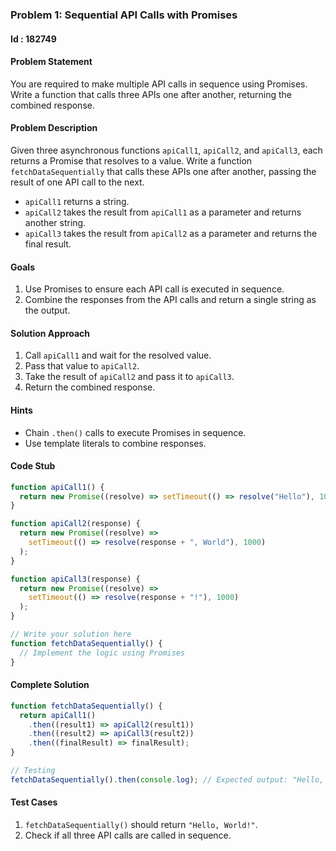 ### Problem 1: Sequential API Calls with Promises

#### Id : 182749

#### Problem Statement

You are required to make multiple API calls in sequence using Promises. Write a function that calls three APIs one after another, returning the combined response.

#### Problem Description

Given three asynchronous functions `apiCall1`, `apiCall2`, and `apiCall3`, each returns a Promise that resolves to a value. Write a function `fetchDataSequentially` that calls these APIs one after another, passing the result of one API call to the next.

- `apiCall1` returns a string.
- `apiCall2` takes the result from `apiCall1` as a parameter and returns another string.
- `apiCall3` takes the result from `apiCall2` as a parameter and returns the final result.

#### Goals

1. Use Promises to ensure each API call is executed in sequence.
2. Combine the responses from the API calls and return a single string as the output.

#### Solution Approach

1. Call `apiCall1` and wait for the resolved value.
2. Pass that value to `apiCall2`.
3. Take the result of `apiCall2` and pass it to `apiCall3`.
4. Return the combined response.

#### Hints

- Chain `.then()` calls to execute Promises in sequence.
- Use template literals to combine responses.

#### Code Stub

```javascript
function apiCall1() {
  return new Promise((resolve) => setTimeout(() => resolve("Hello"), 1000));
}

function apiCall2(response) {
  return new Promise((resolve) =>
    setTimeout(() => resolve(response + ", World"), 1000)
  );
}

function apiCall3(response) {
  return new Promise((resolve) =>
    setTimeout(() => resolve(response + "!"), 1000)
  );
}

// Write your solution here
function fetchDataSequentially() {
  // Implement the logic using Promises
}
```

#### Complete Solution

```javascript
function fetchDataSequentially() {
  return apiCall1()
    .then((result1) => apiCall2(result1))
    .then((result2) => apiCall3(result2))
    .then((finalResult) => finalResult);
}

// Testing
fetchDataSequentially().then(console.log); // Expected output: "Hello, World!"
```

#### Test Cases

1. `fetchDataSequentially()` should return `"Hello, World!"`.
2. Check if all three API calls are called in sequence.
